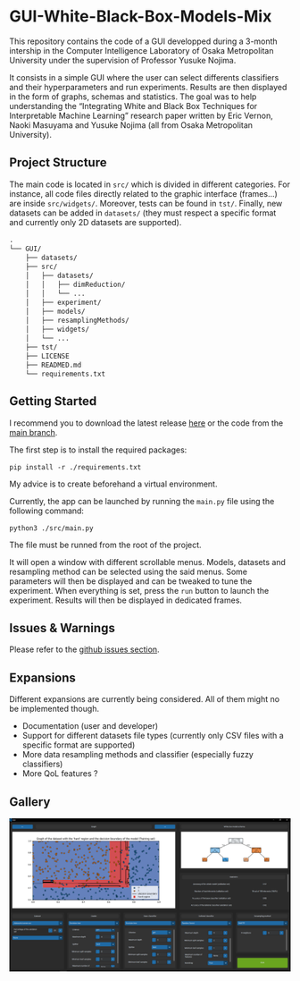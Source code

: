# GUI-White-Black-Box-Models-Mix

This repository contains the code of a GUI developped during a 3-month intership in the Computer Intelligence Laboratory of Osaka Metropolitan University under the supervision of Professor Yusuke Nojima.

It consists in a simple GUI where the user can select differents classifiers and their hyperparameters and run experiments. Results are then displayed in the form of graphs, 
schemas and statistics. The goal was to help understanding the “Integrating White and Black Box Techniques for Interpretable Machine Learning” research paper written by Eric Vernon, Naoki Masuyama and Yusuke Nojima (all from Osaka Metropolitan University).


## Project Structure
The main code is located in `src/` which is divided in different categories. For instance, all code files directly related to the graphic interface (frames...) are inside `src/widgets/`. Moreover, tests can be found in `tst/`. Finally, new datasets can be added in `datasets/` (they must respect a specific format and currently only 2D datasets are supported).
```
.
└── GUI/
    ├── datasets/
    ├── src/
    │   ├── datasets/
    │   │   ├── dimReduction/
    │   │   └── ...
    │   ├── experiment/
    │   ├── models/
    │   ├── resamplingMethods/
    │   ├── widgets/
    │   └── ...
    ├── tst/
    ├── LICENSE
    ├── READMED.md
    └── requirements.txt
```

## Getting Started
I recommend you to download the latest release [here](https://github.com/UnePatate5010/GUI-White-Black-Box-Models-Mix/releases) or the code from the [main branch](https://github.com/UnePatate5010/GUI-White-Black-Box-Models-Mix/tree/main).

The first step is to install the required packages:
```console
pip install -r ./requirements.txt
```
My advice is to create beforehand a virtual environment.

Currently, the app can be launched by running the `main.py` file using the following command:
```console
python3 ./src/main.py
```
The file must be runned from the root of the project.

 It will open a window with different scrollable menus. Models, datasets and resampling method can be selected using the said menus. Some parameters will then be displayed and can be tweaked to tune the experiment. When everything is set, press the `run` button to launch the experiment. Results will then be displayed in dedicated frames.


## Issues & Warnings

Please refer to the [github issues section](https://github.com/UnePatate5010/GUI-White-Black-Box-Models-Mix/issues).

## Expansions
Different expansions are currently being considered. All of them might no be implemented though.
- Documentation (user and developer)
- Support for different datasets file types (currently only CSV files with a specific format are supported)
- More data resampling methods and classifier (especially fuzzy classifiers)
- More QoL features ?

## Gallery

![](GUI.png)
